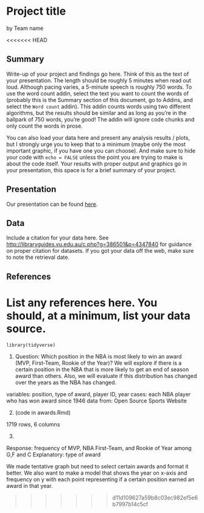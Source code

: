 Project title
================
by Team name

<<<<<<< HEAD
## Summary

Write-up of your project and findings go here. Think of this as the text
of your presentation. The length should be roughly 5 minutes when read
out loud. Although pacing varies, a 5-minute speech is roughly 750
words. To use the word count addin, select the text you want to count
the words of (probably this is the Summary section of this document, go
to Addins, and select the `Word count` addin). This addin counts words
using two different algorithms, but the results should be similar and as
long as you’re in the ballpark of 750 words, you’re good! The addin will
ignore code chunks and only count the words in prose.

You can also load your data here and present any analysis results /
plots, but I strongly urge you to keep that to a minimum (maybe only the
most important graphic, if you have one you can choose). And make sure
to hide your code with `echo = FALSE` unless the point you are trying to
make is about the code itself. Your results with proper output and
graphics go in your presentation, this space is for a brief summary of
your project.

## Presentation

Our presentation can be found [here](presentation/presentation.html).

## Data

Include a citation for your data here. See
<http://libraryguides.vu.edu.au/c.php?g=386501&p=4347840> for guidance
on proper citation for datasets. If you got your data off the web, make
sure to note the retrieval date.

## References

List any references here. You should, at a minimum, list your data
source.
=======
``` {r install}
library(tidyverse)
```


1) Question: Which position in the NBA is most likely to win an award (MVP, First-Team, Rookie of the Year)?
We will explore if there is a certain position in the NBA that is more likely to get an end of season award than others. Also, we will evaluate if this distribution has changed over the years as the NBA has changed. 

variables: position, type of award, player ID, year
cases: each NBA player who has won award since 1946
data from: Open Source Sports Website

2) (code in awards.Rmd)

1719 rows, 6 columns


3)
Response: frequency of MVP, NBA First-Team, and Rookie of Year among G,F and C
Explanatory: type of award

We made tentative graph but need to select certain awards and format it better. We also want to make a model that shows the year on x-axis and frequency on y with each point representing if a certain position earned an award in that year. 
>>>>>>> d11d109627a59b8c03ec982ef5e6b7997b14c5cf
